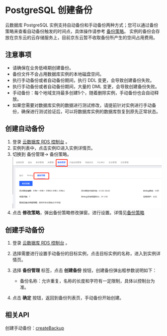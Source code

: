 # PostgreSQL 创建备份
云数据库 PostgreSQL 实例支持自动备份和手动备份两种方式；您可以通过备份策略来查看自动备份触发的时间点，具体操作请参考 [备份策略](../Backup-Policy/PostgreSQL-Backup-Policy.md)。
实例的备份会存放在京东云的云存储服务上，目前京东云暂不收取备份所产生的空间占用费用。

## 注意事项
* 请确保在业务低峰期创建备份。
* 备份文件不会占用数据库实例的本地磁盘空间。
* 执行手动备份或者自动备份期间，执行 DDL 变更，会导致创建备份失败。
* 执行手动备份或者自动备份期间，大量的 DML 变更，会导致创建备份失败。
* 手动备份：每个地域支持最多创建5个，随着删除实例，手动备份也会自动释放。
* 如果您需要对数据库实例的数据进行测试修改，请提前针对实例进行手动备份，确保进行测试验证后，可以将数据库实例的数据库恢复到原先正常状态。

## 创建自动备份
1. 登录 [云数据库 RDS 控制台](https://rds-console.jdcloud.com/database) 。
2. 实例列表中，点击实例ID进入实例详情页。
3. 切换到 备份管理-> 备份策略。
    ![备份策略](../../../../image/RDS/Backup-Strategy-1.png)
4. 点击 **修改策略**，弹出备份策略修改弹窗，进行设置。详情见[备份策略](../Postgresql-Backup-Policy.md)

## 创建手动备份
1. 登录 [云数据库 RDS 控制台](https://rds-console.jdcloud.com/database) 。
2. 选择需要进行设置手动备份的目标实例，点击目标实例的名称，进入到实例详情页。
3. 选择 **备份管理** 标签，点击 **创建备份** 按钮，创建备份弹出框参数说明如下：
    * 备份名称：允许重复，名称的长度和字符有一定限制，具体以控制台为准。

4. 点击 **确定** 按钮，返回到备份列表页，手动备份开始创建。

## 相关API
创建手动备份：[createBackup](https://docs.jdcloud.com/cn/rds/api/createbackup)